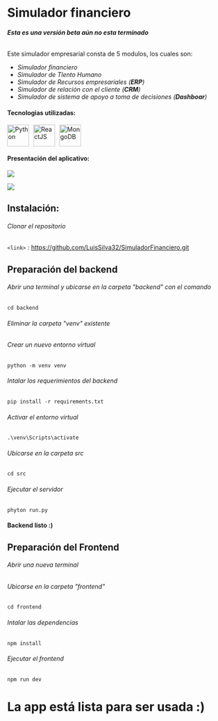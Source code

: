 # Simulador financiero

###### ***Esta es una versión beta aún no esta terminado***

Este simulador empresarial consta de 5 modulos, los cuales son:
- *Simulador financiero*
- *Simulador de Tlento Humano*
- *Simulador de Recursos empresariales (**ERP**)*
- *Simulador de relación con el cliente (**CRM**)*
- *Simulador de sistema de apoyo a toma de decisiones (**Dashboar**)*

#### Tecnologias utilizadas:
<div style="display: flex; align-items: center; gap: 10px;">
    <a href="https://raw.githubusercontent.com/rahulbanerjee26/githubAboutMeGenerator/main/icons/python.svg">
        <img src="https://raw.githubusercontent.com/rahulbanerjee26/githubAboutMeGenerator/main/icons/python.svg" alt="Python" width="50" height="50">
    </a>
    <a href="https://raw.githubusercontent.com/rahulbanerjee26/githubAboutMeGenerator/main/icons/reactjs.svg">
        <img src="https://raw.githubusercontent.com/rahulbanerjee26/githubAboutMeGenerator/main/icons/reactjs.svg" alt="ReactJS" width="50" height="50">
    </a>
    <a href="https://raw.githubusercontent.com/rahulbanerjee26/githubAboutMeGenerator/main/icons/mongodb.svg">
        <img src="https://raw.githubusercontent.com/rahulbanerjee26/githubAboutMeGenerator/main/icons/mongodb.svg" alt="MongoDB" width="50" height="50">
    </a>
</div>

#### Presentación del aplicativo:
![](https://github.com/LuisSilva32/SimuladorFinanciero/assets/106349712/22fdda93-927b-4be7-9168-b0d26bad0be4)

![](https://github.com/LuisSilva32/SimuladorFinanciero/assets/106349712/5f4ee71b-f6c5-4a88-9ba0-6abcb97bf69f)

## Instalación:
###### Clonar el repositorio

`<link>` : <https://github.com/LuisSilva32/SimuladorFinanciero.git>

## Preparación del backend
###### Abrir una terminal y ubicarse en la carpeta "backend" con el comando

`cd backend`

###### Eliminar la carpeta "venv" existente

###### Crear un nuevo entorno virtual

`python -m venv venv `

###### Intalar los requerimientos del backend

`pip install -r requirements.txt`

###### Activar el entorno virtual

`.\venv\Scripts\activate`

###### Ubicarse en la carpeta src

`cd src`

###### Ejecutar el servidor

`phyton run.py`


#### Backend listo :)


## Preparación del Frontend
###### Abrir una nueva terminal

###### Ubicarse en la carpeta "frontend"

`cd frontend`

###### Intalar las dependencias

`npm install`

###### Ejecutar el frontend

`npm run dev`

# La app está lista para ser usada :)
